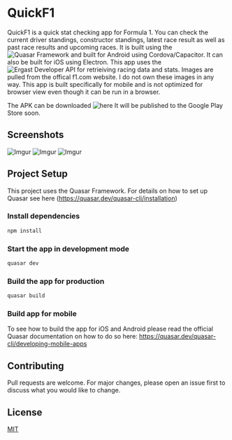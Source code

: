 # QuickF1
QuickF1 is a quick stat checking app for Formula 1. You can check the current driver standings, constructor standings, latest race result as well as past race results and upcoming races. It is built using the ![Quasar Framework](https://quasar.dev/) and built for Android using Cordova/Capacitor. It can also be built for iOS using Electron.
This app uses the ![Ergast Developer API](https://ergast.com/mrd/) for retrieiving racing data and stats.
Images are pulled from the offical f1.com website. I do not own these images in any way.
This app is built specifically for mobile and is not optimized for browser view even though it can be run in a browser.

The APK can be downloaded ![here](https://www.dropbox.com/s/srhz7haehgk9p9q/QuickF1?dl=0)
It will be published to the Google Play Store soon.

## Screenshots

![Imgur](https://imgur.com/YezIrHQ.png)
![Imgur](https://imgur.com/QAeJooA.png)
![Imgur](https://imgur.com/Cf8dS0S.png)

## Project Setup
This project uses the Quasar Framework. For details on how to set up Quasar see here (https://quasar.dev/quasar-cli/installation)

### Install dependencies
```bash
npm install
```

### Start the app in development mode
```bash
quasar dev
```


### Build the app for production
```bash
quasar build
```

### Build app for mobile
To see how to build the app for iOS and Android please read the official Quasar documentation on how to do so here: https://quasar.dev/quasar-cli/developing-mobile-apps

## Contributing
Pull requests are welcome. For major changes, please open an issue first to discuss what you would like to change.

## License
[MIT](https://choosealicense.com/licenses/mit/)
